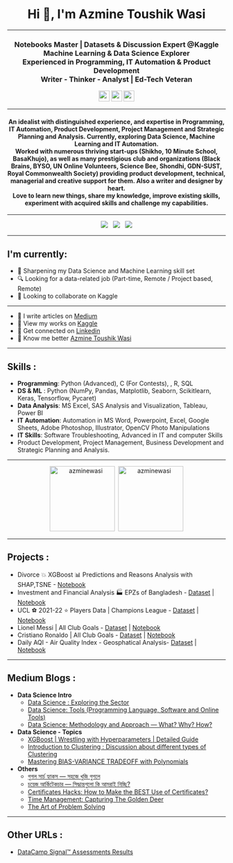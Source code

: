 <h1 align="center">Hi 👋, I'm Azmine Toushik Wasi</h1>

---
<h3 align="center">Notebooks Master | Datasets & Discussion Expert @Kaggle</br>
Machine Learning & Data Science Explorer</br>
Experienced in Programming, IT Automation & Product Development</br>
Writer - Thinker - Analyst | Ed-Tech Veteran</h3>

<p align=center>
<a href="https://www.kaggle.com/azminetoushikwasi"><img height="25" src="https://img.shields.io/badge/Kaggle-profile-%2320beff"></a>
<a href="https://azminewasi.github.io"><img height="25" src="https://img.shields.io/badge/Personal-Website-%1020beff"></a>
<a href="https://medium.com/@azmine_wasi"><img height="25" src="https://img.shields.io/badge/Medium-Blogs-%1020beff"></a>
</p>

---
<h4 align="center">
An idealist with distinguished experience, and expertise in Programming, IT Automation, Product Development, Project Management and Strategic Planning and Analysis.
Currently, exploring Data Science, Machine Learning and IT Automation.</br>
Worked with numerous thriving start-ups (Shikho, 10 Minute School, BasaKhujo), as well as many prestigious club and organizations (Black Brains, BYSO, UN Online Volunteers, Science Bee, Shondhi, GDN-SUST, Royal Commonwealth Society) providing product development, technical, managerial and creative support for them. Also a writer and designer by heart.</br>
Love to learn new things, share my knowledge, improve existing skills, experiment with acquired skills and challenge my capabilities.</br>
</h4>

---

<p align="center">
  <img src="https://road-to-kaggle-grandmaster.vercel.app/api/badges/azminetoushikwasi/dataset/light"> &nbsp;
  <img src="https://road-to-kaggle-grandmaster.vercel.app/api/badges/azminetoushikwasi/notebook/light"> &nbsp;
  <img src="https://road-to-kaggle-grandmaster.vercel.app/api/badges/azminetoushikwasi/discussion/light">
</p>

---
## **I'm currently**:
- 🌱 Sharpening my Data Science and Machine Learning skill set
- 🔍 Looking for a data-related job (Part-time, Remote / Project based, Remote)
- 👯 Looking to collaborate on Kaggle


---
- 📝 I write articles on [Medium](https://medium.com/@azmine_wasi)
- 📝 View my works on [Kaggle](https://www.kaggle.com/azminetoushikwasi)
- 📄 Get connected on [Linkedin](https://www.linkedin.com/in/azmine-toushik-wasi/)
- 📝 Know me better [Azmine Toushik Wasi](http://azminewasi.github.io/)

---
## **Skills** :
- **Programming**: Python (Advanced), C (For Contests), , R, SQL<br>
- **DS & ML** : Python (NumPy, Pandas, Matplotlib, Seaborn, Scikitlearn, Keras, Tensorflow, Pycaret) <br>
- **Data Analysis**: MS Excel, SAS Analysis and Visualization, Tableau, Power BI<br>
- **IT Automation**: Automation in MS Word, Powerpoint, Excel, Google Sheets, Adobe Photoshop, Illustrator, OpenCV Photo Manipulations
- **IT Skills**: Software Troubleshooting, Advanced in IT and computer Skills
- Product Development, Project Management, Business Development and Strategic Planning and Analysis.<br>

---

<p align="center">
<img src="https://github-readme-stats.vercel.app/api/top-langs?username=azminewasi&show_icons=true&locale=en&hide=javascript,html,css,tex,go" alt="azminewasi" height="150"/>&nbsp;
<img src="https://github-readme-stats.vercel.app/api?username=azminewasi&show_icons=true" alt="azminewasi" height="150"/>

</p>

---
## **Projects** :

  - Divorce 💥 XGBoost 📊 Predictions and Reasons Analysis with SHAP,TSNE - [Notebook](https://www.kaggle.com/code/azminetoushikwasi/divorce-xgboost-analysis-with-pca-shap-tsne)
  - Investment and Financial Analysis 🏭 EPZs of Bangladesh - [Dataset](https://www.kaggle.com/datasets/azminetoushikwasi/-epzs-of-bangladesh-investors-data) | [Notebook](https://www.kaggle.com/code/azminetoushikwasi/eda-statistical-analytics-epzs-of-bangladesh)
  - UCL ⚽ 2021-22 ⭐ Players Data | Champions League - [Dataset](https://www.kaggle.com/datasets/azminetoushikwasi/ucl-202122-uefa-champions-league) | [Notebook](https://www.kaggle.com/code/azminetoushikwasi/ucl-eda-viz-2021-22-players-teams)
  - Lionel Messi | All Club Goals - [Dataset](https://www.kaggle.com/datasets/azminetoushikwasi/-lionel-messi-all-club-goals) | [Notebook](https://www.kaggle.com/code/azminetoushikwasi/lionel-messi-extended-eda-goals)
  - Cristiano Ronaldo | All Club Goals - [Dataset](https://www.kaggle.com/datasets/azminetoushikwasi/cr7-cristiano-ronaldo-all-club-goals-stats) | [Notebook](https://www.kaggle.com/code/azminetoushikwasi/cristiano-ronaldo-goals-eda-analysis)
  - Daily AQI - Air Quality Index - Geosphatical Analysis- [Dataset](https://www.kaggle.com/datasets/azminetoushikwasi/aqi-air-quality-index-scheduled-daily-update) | [Notebook](https://www.kaggle.com/code/azminetoushikwasi/daily-aqi-air-quality-index-scheduled)
---
## **Medium Blogs** :
- **Data Science Intro**
  - [Data Science : Exploring the Sector](https://medium.com/@azmine_wasi/data-science-exploring-the-sector-eaf48d5d481e)
  - [Data Science: Tools (Programming Language, Software and Online Tools)](https://medium.com/@azmine_wasi/data-science-tools-programming-language-software-and-online-tools-344b132a59ad)
  - [Data Science: Methodology and Approach — What? Why? How?](https://medium.com/@azmine_wasi/data-science-methodology-and-approach-what-why-how-a15a7f611ab1)
- **Data Science - Topics**
  - [XGBoost | Wrestling with Hyperparameters | Detailed Guide](https://medium.com/@azmine_wasi/xgboost-wrestling-with-hyperparameters-detailed-guide-part-01-3ecc8280f02b)
  - [Introduction to Clustering : Discussion about different types of Clustering](https://medium.com/@azmine_wasi/introduction-to-clustering-discussion-about-different-types-of-clustering-dd6af9fbfc21)
  - [Mastering BIAS-VARIANCE TRADEOFF with Polynomials](https://medium.com/@azmine_wasi/mastering-bias-variance-tradeoff-with-polynomials-azminewasi-e58530f8b588)
- **Others**
  - [গুগল সার্চ হ্যাকস — সহজে খুজি গুগলে](https://blog.sciencebee.com.bd/%e0%a6%97%e0%a7%81%e0%a6%97%e0%a6%b2-%e0%a6%b8%e0%a6%be%e0%a6%b0%e0%a7%8d%e0%a6%9a%e0%a7%87-%e0%a6%b9%e0%a6%be%e0%a6%a4%e0%a7%87%e0%a6%96%e0%a7%9c%e0%a6%bf%e0%a6%83-%e0%a6%b8%e0%a6%b9%e0%a6%9c/)
  - [চয়েজ আর্কিটেকচার — সিদ্ধান্তগুলো কি আমরাই নিচ্ছি?](https://medium.com/@azmine_wasi/choice-architecture-bangla-azminewasi-32ab19d041e5)
  - [Certificates Hacks: How to Make the BEST Use of Certificates?](https://medium.com/@azmine_wasi/certificates-hacks-how-to-make-the-best-use-of-certificates-91bc35b74600)
  - [Time Management: Capturing The Golden Deer](https://medium.com/@azmine_wasi/time-management-capturing-the-golden-deer-f1780f4469b6)
  - [The Art of Problem Solving](https://medium.com/@azmine_wasi/the-art-of-problem-solving-infographic-4ef203f7a787)

---
## **Other URLs** :
- [DataCamp Signal™ Assessments Results](https://github.com/azminewasi/DataCamp/tree/main/Assessment%20-%20Results) 
